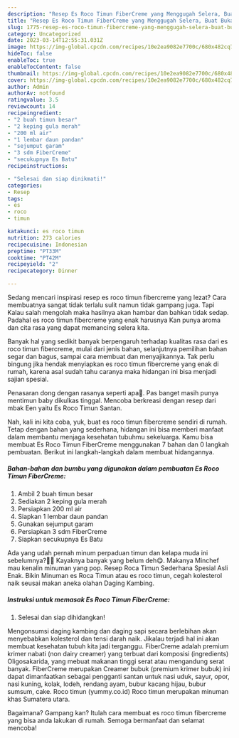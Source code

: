```yaml
---
description: "Resep Es Roco Timun FiberCreme yang Menggugah Selera, Buat Buka Puasa Lezat Sekali"
title: "Resep Es Roco Timun FiberCreme yang Menggugah Selera, Buat Buka Puasa Lezat Sekali"
slug: 1775-resep-es-roco-timun-fibercreme-yang-menggugah-selera-buat-buka-puasa-lezat-sekali
category: Uncategorized
date: 2023-03-14T12:55:31.031Z
image: https://img-global.cpcdn.com/recipes/10e2ea9082e7700c/680x482cq70/es-roco-timun-fibercreme-foto-resep-utama.jpg
hideToc: false
enableToc: true
enableTocContent: false
thumbnail: https://img-global.cpcdn.com/recipes/10e2ea9082e7700c/680x482cq70/es-roco-timun-fibercreme-foto-resep-utama.jpg
cover: https://img-global.cpcdn.com/recipes/10e2ea9082e7700c/680x482cq70/es-roco-timun-fibercreme-foto-resep-utama.jpg
author: Admin
authorAv: notfound
ratingvalue: 3.5
reviewcount: 14
recipeingredient:
- "2 buah timun besar"
- "2 keping gula merah"
- "200 ml air"
- "1 lembar daun pandan"
- "sejumput garam"
- "3 sdm FiberCreme"
- "secukupnya Es Batu"
recipeinstructions:

- "Selesai dan siap dinikmati!"
categories:
- Resep
tags:
- es
- roco
- timun

katakunci: es roco timun 
nutrition: 273 calories
recipecuisine: Indonesian
preptime: "PT33M"
cooktime: "PT42M"
recipeyield: "2"
recipecategory: Dinner

---
```



Sedang mencari inspirasi resep es roco timun fibercreme yang lezat? Cara membuatnya sangat tidak terlalu sulit namun tidak gampang juga. Tapi Kalau salah mengolah maka hasilnya akan hambar dan bahkan tidak sedap. Padahal es roco timun fibercreme yang enak harusnya Kan punya aroma dan cita rasa yang dapat memancing selera kita.


Banyak hal yang sedikit banyak berpengaruh terhadap kualitas rasa dari es roco timun fibercreme, mulai dari jenis bahan, selanjutnya pemilihan bahan segar dan bagus, sampai cara membuat dan menyajikannya. Tak perlu bingung jika hendak menyiapkan es roco timun fibercreme yang enak di rumah, karena asal sudah tahu caranya maka hidangan ini bisa menjadi sajian spesial.

Penasaran dong dengan rasanya seperti apa🤔. Pas banget masih punya mentimun baby dikulkas tinggal. Mencoba berkreasi dengan resep dari mbak Een yaitu Es Roco Timun Santan.


Nah, kali ini kita coba, yuk, buat es roco timun fibercreme sendiri di rumah. Tetap dengan bahan yang sederhana, hidangan ini bisa memberi manfaat dalam membantu menjaga kesehatan tubuhmu sekeluarga. Kamu bisa membuat Es Roco Timun FiberCreme menggunakan 7 bahan dan 0 langkah pembuatan. Berikut ini langkah-langkah dalam membuat hidangannya.

<!--inarticleads1-->

##### Bahan-bahan dan bumbu yang digunakan dalam pembuatan Es Roco Timun FiberCreme:

1. Ambil 2 buah timun besar
1. Sediakan 2 keping gula merah
1. Persiapkan 200 ml air
1. Siapkan 1 lembar daun pandan
1. Gunakan sejumput garam
1. Persiapkan 3 sdm FiberCreme
1. Siapkan secukupnya Es Batu


Ada yang udah pernah minum perpaduan timun dan kelapa muda ini sebelumnya?🥒🥥 Kayaknya banyak yang belum deh😋. Makanya Minchef mau kenalin minuman yang pop. Resep Roca Timun Sederhana Spesial Asli Enak. Bikin Minuman es Roca Timun atau es roco timun, cegah kolesterol naik seusai makan aneka olahan Daging Kambing. 

<!--inarticleads2-->

##### Instruksi untuk memasak Es Roco Timun FiberCreme:


1. Selesai dan siap dihidangkan!

Mengonsumsi daging kambing dan daging sapi secara berlebihan akan menyebabkan kolesterol dan tensi darah naik. Jikalau terjadi hal ini akan membuat kesehatan tubuh kita jadi terganggu. FiberCreme adalah premium krimer nabati (non dairy creamer) yang terbuat dari komposisi (ingredients) Oligosakarida, yang mebuat makanan tinggi serat atau mengandung serat banyak. FiberCreme merupakan Creamer bubuk (premium krimer bubuk) ini dapat dimanfaatkan sebagai pengganti santan untuk nasi uduk, sayur, opor, nasi kuning, kolak, lodeh, rendang ayam, bubur kacang hijau, bubur sumsum, cake. Roco timun (yummy.co.id) Roco timun merupakan minuman khas Sumatera utara. 

Bagaimana? Gampang kan? Itulah cara membuat es roco timun fibercreme yang bisa anda lakukan di rumah. Semoga bermanfaat dan selamat mencoba!
